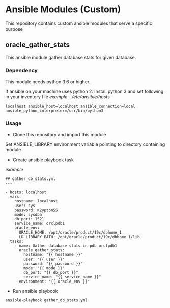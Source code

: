 # Ansible Modules (Custom)
This repository contains custom ansible modules that serve a specific purpose

## oracle_gather_stats
This ansible module gather database stats for given database.

### Dependency

This module needs python 3.6 or higher.

If ansible on your machine uses python 2. Install python 3 and set following in your inventory file
_example - /etc/ansible/hosts_
```
localhost ansible_host=localhost ansible_connection=local ansible_python_interpreter=/usr/bin/python3
```

### Usage

* Clone this repository and import this module

Set ANSIBLE_LIBRARY environment variable pointing to directory containing module

* Create ansible playbook task

_example_
```
## gather_db_stats.yml
---

- hosts: localhost
  vars:
    hostname: localhost
    user: sys
    password: K2ypton55
    mode: sysdba
    db_port: 1521
    service_name: orclpdb1
    oracle_env:
      ORACLE_HOME: /opt/oracle/product/19c/dbhome_1
      LD_LIBRARY_PATH: /opt/oracle/product/19c/dbhome_1/lib
  tasks:
    - name: Gather database stats in pdb orclpdb1
      oracle_gather_stats:
        hostname: "{{ hostname }}"
        user: "{{ user }}"
        password: "{{ password }}"
        mode: "{{ mode }}"
        db_port: "{{ db_port }}"
        service_name: "{{ service_name }}"
      environment: "{{ oracle_env }}"
```
* Run ansible playbook

```
ansible-playbook gather_db_stats.yml
```

